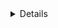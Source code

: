 
<details>


  <img align="left" alt="PullPushSingar's GitHub Stats" src="https://github-readme-stats.vercel.app/api?username=PullPushSingar&show_icons=true&hide_border=false&title_color=ff652f&icon_color=FFE400&bg_color=09131B&text_color=ffffff&border_color=0c1a25" />

</details>
